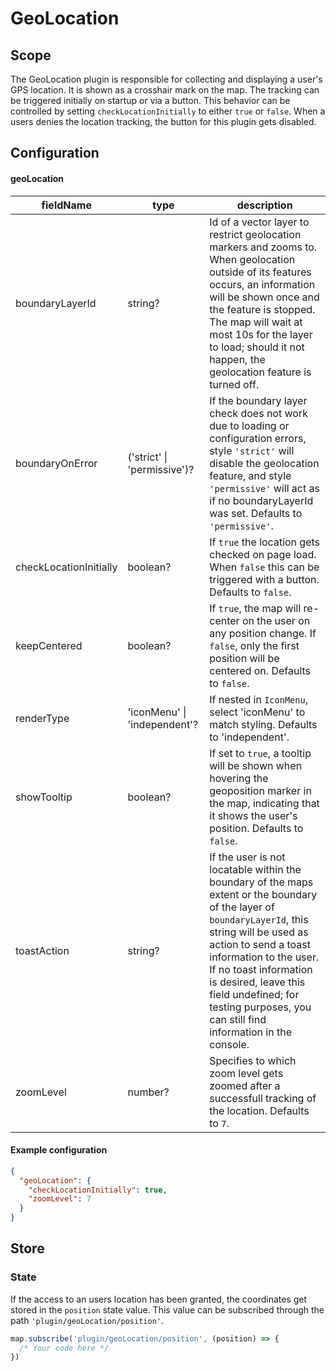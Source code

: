 # GeoLocation

## Scope

The GeoLocation plugin is responsible for collecting and displaying a user's GPS location. It is shown as a crosshair mark on the map.
The tracking can be triggered initially on startup or via a button. This behavior can be controlled by setting `checkLocationInitially` to
either `true` or `false`. When a users denies the location tracking, the button for this plugin gets disabled.

## Configuration

#### geoLocation

| fieldName              | type    | description                                                                                                                                                                                                                                                                                         |
| ---------------------- | ------- | --------------------------------------------------------------------------------------------------------------------------------------------------------------------------------------------------------------------------------------------------------------------------------------------------- |
| boundaryLayerId        | string? | Id of a vector layer to restrict geolocation markers and zooms to. When geolocation outside of its features occurs, an information will be shown once and the feature is stopped. The map will wait at most 10s for the layer to load; should it not happen, the geolocation feature is turned off. |
| boundaryOnError | ('strict' \| 'permissive')? | If the boundary layer check does not work due to loading or configuration errors, style `'strict'` will disable the geolocation feature, and style `'permissive'` will act as if no boundaryLayerId was set. Defaults to `'permissive'`. |
| checkLocationInitially | boolean? | If `true` the location gets checked on page load. When `false` this can be triggered with a button. Defaults to `false`. |
| keepCentered           | boolean? | If `true`, the map will re-center on the user on any position change. If `false`, only the first position will be centered on. Defaults to `false`. |
| renderType | 'iconMenu' \| 'independent'? | If nested in `IconMenu`, select 'iconMenu' to match styling. Defaults to 'independent'. |
| showTooltip | boolean? | If set to `true`, a tooltip will be shown when hovering the geoposition marker in the map, indicating that it shows the user's position. Defaults to `false`. |
| toastAction | string? | If the user is not locatable within the boundary of the maps extent or the boundary of the layer of `boundaryLayerId`, this string will be used as action to send a toast information to the user. If no toast information is desired, leave this field undefined; for testing purposes, you can still find information in the console. |
| zoomLevel              | number? | Specifies to which zoom level gets zoomed after a successfull tracking of the location. Defaults to `7`. |

#### Example configuration

```json
{
  "geoLocation": {
    "checkLocationInitially": true,
    "zoomLevel": 7
  }
}
```

## Store

### State

If the access to an users location has been granted, the coordinates get stored in the `position` state value. This value can be subscribed through the path `'plugin/geoLocation/position'`.

```js
map.subscribe('plugin/geoLocation/position', (position) => {
  /* Your code here */
})
```
